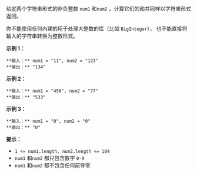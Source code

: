 给定两个字符串形式的非负整数 `num1` 和`num2` ，计算它们的和并同样以字符串形式返回。

你不能使用任何內建的用于处理大整数的库（比如 `BigInteger`）， 也不能直接将输入的字符串转换为整数形式。



**示例 1：**

    
    
    **输入：** num1 = "11", num2 = "123"
    **输出：** "134"
    

**示例 2：**

    
    
    **输入：** num1 = "456", num2 = "77"
    **输出：** "533"
    

**示例 3：**

    
    
    **输入：** num1 = "0", num2 = "0"
    **输出：** "0"
    





**提示：**

  * `1 <= num1.length, num2.length <= 104`
  * `num1` 和`num2` 都只包含数字 `0-9`
  * `num1` 和`num2` 都不包含任何前导零

